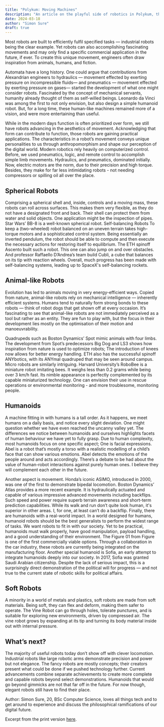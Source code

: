 ```yaml
---
title: "Polykum: Moving Machines"
description: "An article on the playful side of robotics in Polykum, the ETH Student Association Magazine."
date: 2024-03-18
author: "Simon Sure"
draft: true
---
```


Most robots are built to efficiently fulfil specified tasks —  industrial robots being the clear example. Yet robots can also accomplishing fascinating movements and may only find a specific commercial application in the future, if ever. To create this unique movement, engineers often draw inspiration from animals, humans, and fiction.

Automata have a long history. One could argue that contributions from Alexandrian engineers to hydraulics — movement effected by exerting pressure on incompressible fluids— and pneumatics — movement effected by exerting pressure  on gases— started the development of what one might consider robots. Fascinated by the concept of mechanical servants, humanity already thought of them as self-willed beings. Leonardo da Vinci was among the first to not only envision, but also design a simple humanoid robot. But, for a long time, these human-like machines remained more of a  vision, and were more entertaining than useful.

While in the modern days function is often prioritized over form, we still have robots advancing in the aesthetics of movement. Acknowledging that form can contribute to function, those robots are gaining practical applications. The characteristics in a robot’s movement conveys unique personalities to us through anthropomorphism and shape our perception of the digital world.
Modern robotics rely heavily on computerized control. Before, we used pneumatics, logic, and remote control to accomplish simple limb movements. Hydraulics, and pneumatics, dominated initially. Now, electric motors are the norm, due to their precision and high torque. Besides, they make for far less intimidating robots - not needing compressors or spilling oil all over the place.

## Spherical Robots
Comprising a spherical shell and, inside, controls and a moving mass, these robots can roll across surfaces. This makes them very flexible, as they do not have a designated front and back. Their shell can protect them from water and solid objects. One application might be the inspection of pipes. Star Wars’ BB-8 is a well-known spherical robot.
Self-balancing Robots
To keep a (two-wheeled) robot balanced on an uneven terrain takes high-torque motors and a sophisticated control system. Being essentially an inverted pendulum, the robot should be able to compute and then execute the necessary actions for restoring itself to equilibrium. The ETH spinoff Ascento built such a robot. This one can also jump on and over obstacles.
And professor Raffaello D’Andrea’s team build Cubli, a cube that balances on its tip with reaction wheels. Overall, much progress has been made with self-balancing systems, leading up to SpaceX's self-balancing rockets.

## Animal-like Robots
Evolution has led to animals moving in very energy-efficient ways. Copied from nature, animal-like robots rely on mechanical intelligence — inherently efficient systems. Humans tend to naturally form strong bonds to these robots — think of robot dogs that get shown off at every occasion. It’s fascinating to see that animal-like robots are not immediately perceived as a tool but rather as an entity. They are fun to play with, but the focus in their development lies mostly on the optimisation of their motion and manoeuvrability.

Quadrupeds such as Boston Dynamics’ Spot mimic animals with four limbs. The development from Spot’s predecessors Big Dog and LS3 shows how inspiration from nature is used to optimize robots; The introduction of knees now allows for better energy handling. ETH also has the successful spinoff ANYbotics, with its ANYmal quadruped that may be seen around campus.
Micro robots are similarly intriguing. Harvard University’s RoboBee is a miniature robot imitating bees. It weighs less than 0.2 grams while being over 3 km/h fast. Its nimble appearance is perfectly complemented by its capable miniaturized technology. One can envision their use in rescue operations or environmental monitoring - and more troublesome, monitoring people.

## Humanoids
A machine fitting in with humans is a tall order. As it happens, we meet humans on a daily basis, and notice every slight deviation. One might question whether we have even reached the uncanny valley yet. The differences we notice between humanoids and ourselves highlights facets of human behaviour we have yet to fully grasp. Due to human complexity, most humanoids focus on one specific aspect; One is facial expressions. Abel is a robot that’s mostly a torso with a realistic modelling of a child’s face that can show various emotions. Abel detects the emotions of the people around and acts accordingly. There’s a debate to be had about the value of human-robot interactions against purely human ones. I believe they will complement each other in the future.

Another aspect is movement. Honda’s iconic ASIMO, introduced in 2000, was one of the first to demonstrate bipedal locomotion. Boston Dynamics’ Atlas provides a more recent example. It is hydraulically actuated and capable of various impressive advanced movements including backflips. Such speed and power require superb terrain awareness and short-term prediction capabilities. While its walk and run don’t quite look human, it's superior in other areas. I, for one, at least can’t do a backflip.
Finally, there are humanoids with a real-world impact. In a world designed for humans, humanoid robots should be the best generalists to perform the widest range of tasks. We want robots to fit in with our society. Yet to be practical, humanoids must walk properly, have good manipulation, payload handling, and a good understanding of their environment. The Figure 01 from Figure is one of the first commercially viable options. Through a collaboration in the car industry, these robots are currently being integrated on the manufacturing floor.
Another special humanoid is Sofia, an early attempt to integrate humanoids deeply into our society. In 2017, Sofia was granted Saudi Arabian citizenship. Despite the lack of serious impact, this is a surprisingly direct demonstration of the political will for progress — and not true to the current state of robotic skills for political affairs.

## Soft Robots
A minority in a world of metals and plastics, soft robots are made from soft materials. Being soft, they can flex and deform, making them safer to operate. The Vine Robot can go through holes, tolerate punctures, and is suitable for exploring new environments, driven by compressed air. The vine robot grows by expanding at its tip and turning its body material inside out with internal pressure.

## What’s next?
The majority of useful robots today don’t show off with clever locomotion. Industrial robots like large robotic arms demonstrate precision and power but not elegance. The fancy robots are mostly concepts; their creators present what could be done if we pushed technology further. Current advancements combine separate achievements to create more complete and capable robots beyond select demonstrations. Humanoids that would go beyond gimmicks are not that far off in the future. For now though, elegant robots still have to find their place.

Author: Simon Sure, 20,
BSc Computer Science, loves all things tech and to get around to experience and discuss the philosophical ramifications of our digital future.

Excerpt from the print version [here](/posts/2024/article-moving-machines/polykum_2023_2024_4_moving_machines.pdf).
